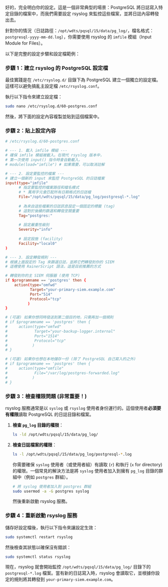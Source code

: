 好的，完全明白你的設定。這是一個非常典型的場景：PostgreSQL 將日誌寫入特定目錄的檔案中，而我們需要設定 rsyslog 來監控這些檔案，並將日誌內容轉發出去。

針對你的情況（日誌路徑：`/opt/wdts/pqsql/15/data/pg_log/`，檔名格式：`postgresql-yyyy-mm-dd.log`），你需要使用 rsyslog 的 `imfile` 模組（Input Module for Files）。

以下是完整的設定步驟和設定檔範例：

### 步驟 1：建立 rsyslog 的 PostgreSQL 設定檔

最佳實踐是在 `/etc/rsyslog.d/` 目錄下為 PostgreSQL 建立一個獨立的設定檔。這樣可以避免搞亂主設定檔 `/etc/rsyslog.conf`。

執行以下指令來建立設定檔：

```bash
sudo nano /etc/rsyslog.d/60-postgres.conf
```

然後，將下面的設定內容複製並貼到這個檔案中。

### 步驟 2：貼上設定內容

```conf
# /etc/rsyslog.d/60-postgres.conf

# --- 1. 載入 imfile 模組 ---
# 確保 imfile 模組被載入。在現代 rsyslog 版本中，
# 第一次使用 input() 指令時會自動載入。
# module(load="imfile") # 如果需要，可以取消註解

# --- 2. 設定要監控的檔案 ---
# 建立一個新的 input 來監控 PostgreSQL 的日誌檔案
input(type="imfile"
      # 指定要監控的檔案路徑和檔名模式
      # * 萬用字元會匹配所有日期格式的日誌檔
      File="/opt/wdts/pqsql/15/data/pg_log/postgresql-*.log"
      
      # 為來自這些檔案的日誌訊息設定一個固定的標籤 (tag)
      # 這對於後續的篩選和轉發至關重要
      Tag="postgres:"
      
      # 設定嚴重性級別
      Severity="info"
      
      # 設定設施 (facility)
      Facility="local0"
)

# --- 3. 設定轉發規則 ---
# 根據上面設定的 Tag 來篩選日誌，並將它們轉發到你的 SIEM
# 這裡使用 RainerScript 語法，這是目前推薦的方式

# 轉發到你的主 SIEM 伺服器 (使用 TCP)
if $programname == 'postgres' then {
    action(type="omfwd"
           Target="your-primary-siem.example.com"
           Port="514"
           Protocol="tcp"
          )
}

# (可選) 如果你想同時發送到第二個目的地，只需再加一個規則
# if $programname == 'postgres' then {
#     action(type="omfwd"
#            Target="your-backup-logger.internal"
#            Port="1514"
#            Protocol="tcp"
#           )
# }

# (可選) 如果你也想在本地儲存一份 (除了 PostgreSQL 自己寫入的之外)
# if $programname == 'postgres' then {
#     action(type="omfile"
#            File="/var/log/postgres-forwarded.log"
#           )
# }
```

### 步驟 3：檢查權限問題 (非常重要！)

rsyslog 服務通常是以 `syslog` 或 `rsyslog` 使用者身份運行的。這個使用者**必須要有權限**讀取 PostgreSQL 的日誌目錄和檔案。

1.  **檢查 `pg_log` 目錄的權限**：

    ```bash
    ls -ld /opt/wdts/pqsql/15/data/pg_log/
    ```

2.  **檢查日誌檔案的權限**：

    ```bash
    ls -l /opt/wdts/pqsql/15/data/pg_log/postgresql-*.log
    ```

    你需要確保 `syslog` 使用者（或使用者組）有讀取 (`r`) 和執行 (`x` for directory) 的權限。一個常見的解決方法是將 `syslog` 使用者加入到擁有 `pg_log` 目錄的群組中（例如 `postgres` 群組）。

    ```bash
    # 將 syslog 使用者加入到 postgres 群組
    sudo usermod -a -G postgres syslog
    ```

    然後重新啟動 rsyslog 服務。

### 步驟 4：重新啟動 rsyslog 服務

儲存好設定檔後，執行以下指令來讓設定生效：

```bash
sudo systemctl restart rsyslog
```

然後檢查其狀態以確保沒有錯誤：

```bash
sudo systemctl status rsyslog
```

現在，rsyslog 就會開始監控 `/opt/wdts/pqsql/15/data/pg_log/` 目錄下的 `postgresql-*.log` 檔案。當有新的日誌寫入時，rsyslog 會讀取它，並根據你設定的規則將其轉發到 `your-primary-siem.example.com`。
